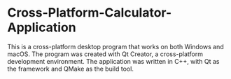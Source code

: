 # Cross-Platform-Calculator-Application
This is a cross-platform desktop program that works on both Windows and macOS. The program was created with Qt Creator, a cross-platform development environment. The application was written in C++, with Qt as the framework and QMake as the build tool.
